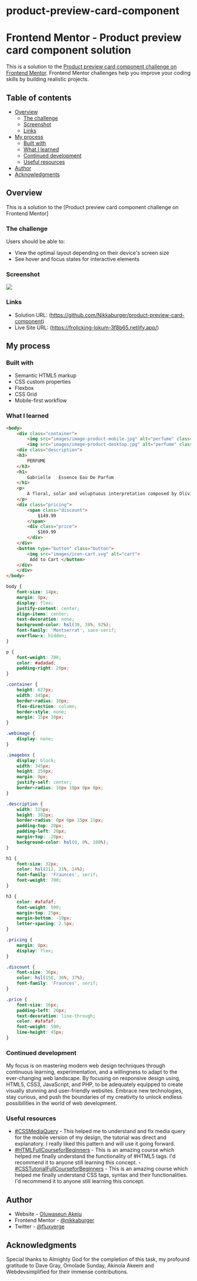 # product-preview-card-component
# Frontend Mentor - Product preview card component solution

This is a solution to the [Product preview card component challenge on Frontend Mentor](https://www.frontendmentor.io/challenges/product-preview-card-component-GO7UmttRfa). Frontend Mentor challenges help you improve your coding skills by building realistic projects. 

## Table of contents

- [Overview](#overview)
  - [The challenge](#the-challenge)
  - [Screenshot](#screenshot)
  - [Links](#links)
- [My process](#my-process)
  - [Built with](#built-with)
  - [What I learned](#what-i-learned)
  - [Continued development](#continued-development)
  - [Useful resources](#useful-resources)
- [Author](#author)
- [Acknowledgments](#acknowledgments)


## Overview

This is a solution to the [Product preview card component challenge on Frontend Mentor]

### The challenge

Users should be able to:

- View the optimal layout depending on their device's screen size
- See hover and focus states for interactive elements

### Screenshot

![](./screenshot.jpg)

### Links

- Solution URL: (https://github.com/Nikkaburger/product-preview-card-component)
- Live Site URL: (https://frolicking-lokum-3f8b65.netlify.app/)

## My process

### Built with

- Semantic HTML5 markup
- CSS custom properties
- Flexbox
- CSS Grid
- Mobile-first workflow

### What I learned


```html
<body>
    <div class="container">
        <img src="images/image-product-mobile.jpg" alt="perfume" class="imagebox">
        <img src="images/image-product-desktop.jpg" alt="perfume" class="webimage">
    <div class="description">
    <h3>
        PERFUME
    </h3>
    <h1>
        Gabrielle   Essence Eau De Parfum
    </h1>
    <p>
        A floral, solar and voluptuous interpretation composed by Olivier Polge, Perfumer-Creator for the House of CHANEL.
    </p>
    <div class="pricing">
        <span class="discount">
            $149.99
        </span>
        <div class="price">
            $169.99
        </div>
    </div>
    <button type="button" class="button"> 
        <img src="images/icon-cart.svg" alt="cart">
         Add to Cart </button>
    </div>
    </div>
</body>

```
```css
body {
    font-size: 14px;
    margin: 0px;
    display: flex;
    justify-content: center;
    align-items: center;
    text-decoration: none;
    background-color: hsl(30, 38%, 92%);
    font-family: 'Montserrat', sans-serif;
    overflow-x: hidden;
}

p {
    font-weight: 700;
    color: #adadad;
    padding-right: 20px;
}

.container {
    height: 627px;
    width: 345px;
    border-radius: 10px;
    flex-direction: column;
    border-style: none;
    margin: 15px 10px;
}

.webimage {
    display: none;
}

.imagebox {
    display: block;
    width: 345px;
    height: 250px;
    margin: 0px;
    justify-self: center;
    border-radius: 10px 10px 0px 0px;
}

.description {
    width: 325px;
    height: 382px;
    border-radius: 0px 0px 15px 15px;
    padding-top: 20px;
    padding-left: 20px;
    margin-top: -20px;
    background-color: hsl(0, 0%, 100%);
}

h1 {
    font-size: 32px;
    color: hsl(212, 21%, 14%);
    font-family: 'Fraunces', serif;
    font-weight: 700;
}

h3 {
    color: #afafaf;
    font-weight: 500;
    margin-top: 25px;
    margin-bottom: -10px;
    letter-spacing: 2.5px;
}

.pricing {
    margin: 0px;
    display: flex;
}

.discount {
    font-size: 36px;
    color: hsl(158, 36%, 37%);
    font-family: 'Fraunces', serif;
}

.price {
    font-size: 16px;
    padding-left: 20px;
    text-decoration: line-through;
    color: #afafaf;
    font-weight: 500;
    line-height: 45px;
}

```


### Continued development

My focus is on mastering modern web design techniques through continuous learning, experimentation, and a willingness to adapt to the ever-changing web landscape. 
By focusing on responsive design using, HTML5, CSS3, JavaScript, and PHP, to be adequately equipped to create visually stunning and user-friendly websites. Embrace new technologies, stay curious, and push the boundaries of my creativity to unlock endless possibilities in the world of web development. 


### Useful resources

- [#CSSMediaQuery](https://courses.webdevsimplified.com) - This helped me to understand and fix media query for the mobile version of my design, the tutorial was direct and explanatory. I really liked this pattern and will use it going forward.
- [#HTMLFullCourseforBeginners](https://courses.davegray.codes/) - This is an amazing course which helped me finally understand the functionality of #HTML5 tags. I'd recommend it to anyone still learning this concept.
-[#CSSTutorialFullCourseforBeginners](https://courses.davegray.codes/) - This is an amazing course which helped me finally understand CSS tags, syntax and their functionalities. I'd recommend it to anyone still learning this concept.

## Author

- Website - [Oluwaseun Akeju](https://www.fluxverge.com)
- Frontend Mentor - [@nikkaburger](https://www.frontendmentor.io/profile/nikkaburger)
- Twitter - [@fluxverge](https://www.twitter.com/fluxverge)

## Acknowledgments

Special thanks to Almighty God for the completion of this task, my profound gratitude to Dave Gray, Omolade Sunday, Akinola Akeem and Webdevsimplified for their immense contributions.
